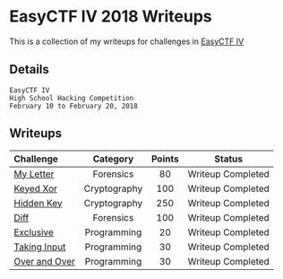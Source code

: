 # EasyCTF IV 2018 Writeups

This is a collection of my writeups for challenges in [EasyCTF IV](https://www.easyctf.com/)

## Details

```
EasyCTF IV
High School Hacking Competition
February 10 to February 20, 2018
```

## Writeups

| Challenge | Category | Points | Status |
| :--- | :---: | :---: | :---: |
| [My Letter](https://github.com/goelp14/EasyCTF-Writeups-2018-Final/blob/master/Finished/My-Letter.md) | Forensics | 80 | Writeup Completed |
| [Keyed Xor](https://github.com/goelp14/EasyCTF-Writeups-2018-Final/blob/master/Finished/Keyed-XOR.md) | Cryptography | 100 | Writeup Completed |
| [Hidden Key](https://github.com/goelp14/EasyCTF-Writeups-2018-Final/blob/master/Finished/Hidden-Key.md) | Cryptography | 250 | Writeup Completed |
| [Diff](https://github.com/goelp14/EasyCTF-Writeups-2018-Final/blob/master/Finished/Diff.md) | Forensics | 100 | Writeup Completed |
| [Exclusive](https://github.com/goelp14/EasyCTF-Writeups-2018-Final/blob/master/programming/exclusive.md) | Programming | 20 | Writeup Completed |
| [Taking Input](https://github.com/goelp14/EasyCTF-Writeups-2018-Final/blob/master/programming/taking-input.md) | Programming | 30 | Writeup Completed |
| [Over and Over](https://github.com/goelp14/EasyCTF-Writeups-2018-Final/blob/master/programming/over-and-over.md) | Programming | 30 | Writeup Completed |



